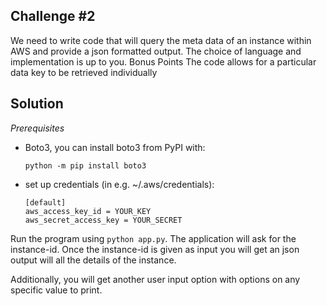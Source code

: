 ## Challenge #2

We need to write code that will query the meta data of an instance within AWS and provide a
json formatted output. The choice of language and implementation is up to you.
Bonus Points
The code allows for a particular data key to be retrieved individually

## Solution

*Prerequisites*
 * Boto3, you can install boto3 from PyPI with:
    ``` 
    python -m pip install boto3
    ```
 * set up credentials (in e.g. ~/.aws/credentials):
    ```
    [default]
    aws_access_key_id = YOUR_KEY
    aws_secret_access_key = YOUR_SECRET
    ```

Run the program using ``` python app.py ```. The application will ask for the instance-id. Once the instance-id is given as input you will get an json output will all the details of the instance.

Additionally, you will get another user input option with options on any specific value to print.